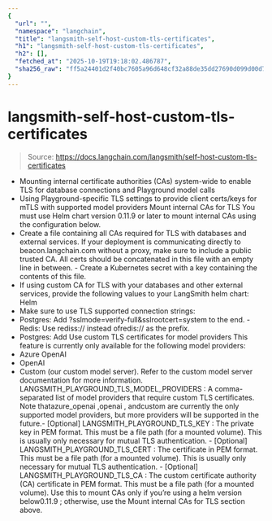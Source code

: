 ```yaml
---
{
  "url": "",
  "namespace": "langchain",
  "title": "langsmith-self-host-custom-tls-certificates",
  "h1": "langsmith-self-host-custom-tls-certificates",
  "h2": [],
  "fetched_at": "2025-10-19T19:18:02.486787",
  "sha256_raw": "ff5a24401d2f40bc7605a96d648cf32a88de35dd27690d099d00d77de11b5c6e"
}
---
```


# langsmith-self-host-custom-tls-certificates

> Source: https://docs.langchain.com/langsmith/self-host-custom-tls-certificates

- Mounting internal certificate authorities (CAs) system-wide to enable TLS for database connections and Playground model calls
- Using Playground-specific TLS settings to provide client certs/keys for mTLS with supported model providers
Mount internal CAs for TLS
You must use Helm chart version 0.11.9 or later to mount internal CAs using the configuration below.
- Create a file containing all CAs required for TLS with databases and external services. If your deployment is communicating directly to
beacon.langchain.com
without a proxy, make sure to include a public trusted CA. All certs should be concatenated in this file with an empty line in between. - Create a Kubernetes secret with a key containing the contents of this file.
- If using custom CA for TLS with your databases and other external services, provide the following values to your LangSmith helm chart:
Helm
- Make sure to use TLS supported connection strings:
- Postgres: Add
?sslmode=verify-full&sslrootcert=system
to the end. - Redis: Use
rediss://
instead ofredis://
as the prefix.
- Postgres: Add
Use custom TLS certificates for model providers
This feature is currently only available for the following model providers:
- Azure OpenAI
- OpenAI
- Custom (our custom model server). Refer to the custom model server documentation for more information.
LANGSMITH_PLAYGROUND_TLS_MODEL_PROVIDERS
: A comma-separated list of model providers that require custom TLS certificates. Note thatazure_openai
,openai
, andcustom
are currently the only supported model providers, but more providers will be supported in the future.- [Optional]
LANGSMITH_PLAYGROUND_TLS_KEY
: The private key in PEM format. This must be a file path (for a mounted volume). This is usually only necessary for mutual TLS authentication. - [Optional]
LANGSMITH_PLAYGROUND_TLS_CERT
: The certificate in PEM format. This must be a file path (for a mounted volume). This is usually only necessary for mutual TLS authentication. - [Optional]
LANGSMITH_PLAYGROUND_TLS_CA
: The custom certificate authority (CA) certificate in PEM format. This must be a file path (for a mounted volume). Use this to mount CAs only if you’re using a helm version below0.11.9
; otherwise, use the Mount internal CAs for TLS section above.